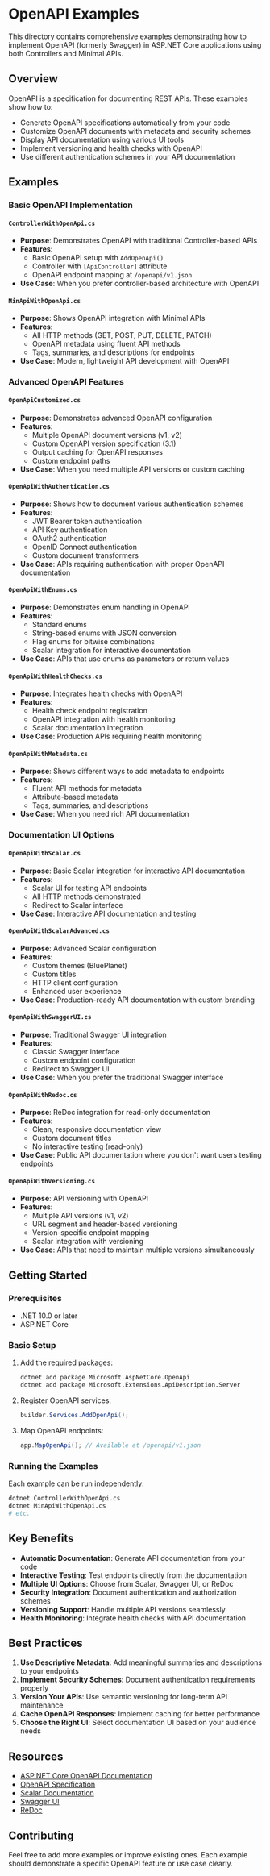 # OpenAPI Examples

This directory contains comprehensive examples demonstrating how to implement OpenAPI (formerly Swagger) in ASP.NET Core applications using both Controllers and Minimal APIs.

## Overview

OpenAPI is a specification for documenting REST APIs. These examples show how to:
- Generate OpenAPI specifications automatically from your code
- Customize OpenAPI documents with metadata and security schemes
- Display API documentation using various UI tools
- Implement versioning and health checks with OpenAPI
- Use different authentication schemes in your API documentation

## Examples

### Basic OpenAPI Implementation

#### `ControllerWithOpenApi.cs`
- **Purpose**: Demonstrates OpenAPI with traditional Controller-based APIs
- **Features**: 
  - Basic OpenAPI setup with `AddOpenApi()`
  - Controller with `[ApiController]` attribute
  - OpenAPI endpoint mapping at `/openapi/v1.json`
- **Use Case**: When you prefer controller-based architecture with OpenAPI

#### `MinApiWithOpenApi.cs`
- **Purpose**: Shows OpenAPI integration with Minimal APIs
- **Features**:
  - All HTTP methods (GET, POST, PUT, DELETE, PATCH)
  - OpenAPI metadata using fluent API methods
  - Tags, summaries, and descriptions for endpoints
- **Use Case**: Modern, lightweight API development with OpenAPI

### Advanced OpenAPI Features

#### `OpenApiCustomized.cs`
- **Purpose**: Demonstrates advanced OpenAPI configuration
- **Features**:
  - Multiple OpenAPI document versions (v1, v2)
  - Custom OpenAPI version specification (3.1)
  - Output caching for OpenAPI responses
  - Custom endpoint paths
- **Use Case**: When you need multiple API versions or custom caching

#### `OpenApiWithAuthentication.cs`
- **Purpose**: Shows how to document various authentication schemes
- **Features**:
  - JWT Bearer token authentication
  - API Key authentication
  - OAuth2 authentication
  - OpenID Connect authentication
  - Custom document transformers
- **Use Case**: APIs requiring authentication with proper OpenAPI documentation

#### `OpenApiWithEnums.cs`
- **Purpose**: Demonstrates enum handling in OpenAPI
- **Features**:
  - Standard enums
  - String-based enums with JSON conversion
  - Flag enums for bitwise combinations
  - Scalar integration for interactive documentation
- **Use Case**: APIs that use enums as parameters or return values

#### `OpenApiWithHealthChecks.cs`
- **Purpose**: Integrates health checks with OpenAPI
- **Features**:
  - Health check endpoint registration
  - OpenAPI integration with health monitoring
  - Scalar documentation integration
- **Use Case**: Production APIs requiring health monitoring

#### `OpenApiWithMetadata.cs`
- **Purpose**: Shows different ways to add metadata to endpoints
- **Features**:
  - Fluent API methods for metadata
  - Attribute-based metadata
  - Tags, summaries, and descriptions
- **Use Case**: When you need rich API documentation

### Documentation UI Options

#### `OpenApiWithScalar.cs`
- **Purpose**: Basic Scalar integration for interactive API documentation
- **Features**:
  - Scalar UI for testing API endpoints
  - All HTTP methods demonstrated
  - Redirect to Scalar interface
- **Use Case**: Interactive API documentation and testing

#### `OpenApiWithScalarAdvanced.cs`
- **Purpose**: Advanced Scalar configuration
- **Features**:
  - Custom themes (BluePlanet)
  - Custom titles
  - HTTP client configuration
  - Enhanced user experience
- **Use Case**: Production-ready API documentation with custom branding

#### `OpenApiWithSwaggerUI.cs`
- **Purpose**: Traditional Swagger UI integration
- **Features**:
  - Classic Swagger interface
  - Custom endpoint configuration
  - Redirect to Swagger UI
- **Use Case**: When you prefer the traditional Swagger interface

#### `OpenApiWithRedoc.cs`
- **Purpose**: ReDoc integration for read-only documentation
- **Features**:
  - Clean, responsive documentation view
  - Custom document titles
  - No interactive testing (read-only)
- **Use Case**: Public API documentation where you don't want users testing endpoints

#### `OpenApiWithVersioning.cs`
- **Purpose**: API versioning with OpenAPI
- **Features**:
  - Multiple API versions (v1, v2)
  - URL segment and header-based versioning
  - Version-specific endpoint mapping
  - Scalar integration with versioning
- **Use Case**: APIs that need to maintain multiple versions simultaneously

## Getting Started

### Prerequisites
- .NET 10.0 or later
- ASP.NET Core

### Basic Setup
1. Add the required packages:
   ```bash
   dotnet add package Microsoft.AspNetCore.OpenApi
   dotnet add package Microsoft.Extensions.ApiDescription.Server
   ```

2. Register OpenAPI services:
   ```csharp
   builder.Services.AddOpenApi();
   ```

3. Map OpenAPI endpoints:
   ```csharp
   app.MapOpenApi(); // Available at /openapi/v1.json
   ```

### Running the Examples
Each example can be run independently:

```bash
dotnet ControllerWithOpenApi.cs
dotnet MinApiWithOpenApi.cs
# etc.
```

## Key Benefits

- **Automatic Documentation**: Generate API documentation from your code
- **Interactive Testing**: Test endpoints directly from the documentation
- **Multiple UI Options**: Choose from Scalar, Swagger UI, or ReDoc
- **Security Integration**: Document authentication and authorization schemes
- **Versioning Support**: Handle multiple API versions seamlessly
- **Health Monitoring**: Integrate health checks with API documentation

## Best Practices

1. **Use Descriptive Metadata**: Add meaningful summaries and descriptions to your endpoints
2. **Implement Security Schemes**: Document authentication requirements properly
3. **Version Your APIs**: Use semantic versioning for long-term API maintenance
4. **Cache OpenAPI Responses**: Implement caching for better performance
5. **Choose the Right UI**: Select documentation UI based on your audience needs

## Resources

- [ASP.NET Core OpenAPI Documentation](https://learn.microsoft.com/en-us/aspnet/core/fundamentals/openapi/overview)
- [OpenAPI Specification](https://swagger.io/specification/)
- [Scalar Documentation](https://docs.scalar.com/)
- [Swagger UI](https://swagger.io/tools/swagger-ui/)
- [ReDoc](https://redocly.github.io/redoc/)

## Contributing

Feel free to add more examples or improve existing ones. Each example should demonstrate a specific OpenAPI feature or use case clearly.
